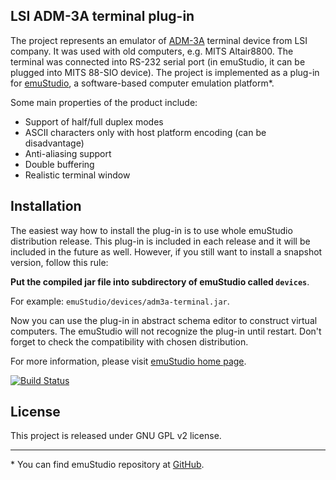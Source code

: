 LSI ADM-3A terminal plug-in
---------------------------

The project represents an emulator of [ADM-3A](http://en.wikipedia.org/wiki/ADM-3A)
terminal device from LSI company. It was used with old computers, e.g. MITS Altair8800.
The terminal was connected into RS-232 serial port (in emuStudio, it can be plugged into
MITS 88-SIO device). The project is implemented as a plug-in for [emuStudio](http://emustudio.sf.net),
a software-based computer emulation platform\*.

Some main properties of the product include:

* Support of half/full duplex modes
* ASCII characters only with host platform encoding (can be disadvantage)
* Anti-aliasing support
* Double buffering
* Realistic terminal window

Installation
------------

The easiest way how to install the plug-in is to use whole emuStudio distribution release. This plug-in is
included in each release and it will be included in the future as well. However, if you still want to install
a snapshot version, follow this rule: 

**Put the compiled jar file into subdirectory of emuStudio called `devices`**.

For example: `emuStudio/devices/adm3a-terminal.jar`.

Now you can use the plug-in in abstract schema editor to construct virtual computers. The emuStudio
will not recognize the plug-in until restart. Don't forget to check the compatibility with chosen
distribution.

For more information, please visit [emuStudio home page](http://emustudio.sourceforge.net/downloads.html).

[![Build Status](https://travis-ci.org/vbmacher/adm3A-terminal.png)](https://travis-ci.org/vbmacher/adm3A-terminal)

License
-------

This project is released under GNU GPL v2 license.

* * *

\* You can find emuStudio repository at [GitHub](http://github.com/vbmacher/emuStudio).

